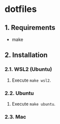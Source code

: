 # dotfiles

## 1. Requirements

- make

## 2. Installation

### 2.1. WSL2 (Ubuntu)

1. Execute `make wsl2`.

### 2.2. Ubuntu

1. Execute `make ubuntu`.

### 2.3. Mac
